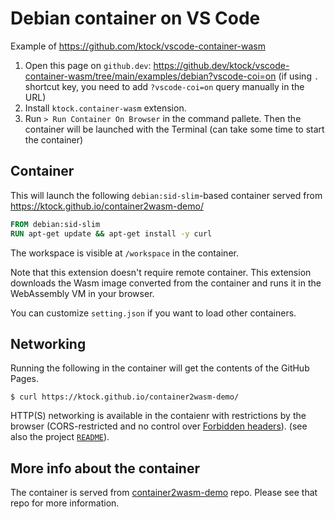 # Debian container on VS Code

Example of https://github.com/ktock/vscode-container-wasm

1. Open this page on `github.dev`: https://github.dev/ktock/vscode-container-wasm/tree/main/examples/debian?vscode-coi=on (if using `.` shortcut key, you need to add `?vscode-coi=on` query manually in the URL)
2. Install `ktock.container-wasm` extension.
3. Run `> Run Container On Browser` in the command pallete. Then the container will be launched with the Terminal (can take some time to start the container)

<!-- ![Debian Container on browser](./docs/vscode-container-wasm-debian.png) -->

## Container

This will launch the following `debian:sid-slim`-based container served from https://ktock.github.io/container2wasm-demo/

```dockerfile
FROM debian:sid-slim
RUN apt-get update && apt-get install -y curl
```

The workspace is visible at `/workspace` in the container.

Note that this extension doesn't require remote container.
This extension downloads the Wasm image converted from the container and runs it in the WebAssembly VM in your browser.

You can customize `setting.json` if you want to load other containers.

## Networking

Running the following in the container will get the contents of the GitHub Pages.

```
$ curl https://ktock.github.io/container2wasm-demo/
```

HTTP(S) networking is available in the contaienr with restrictions by the browser (CORS-restricted and no control over [Forbidden headers](https://developer.mozilla.org/en-US/docs/Glossary/Forbidden_header_name)). (see also the project [`README`](../README.md)).

## More info about the container

The container is served from [container2wasm-demo](https://github.com/ktock/container2wasm-demo) repo.
Please see that repo for more information.
